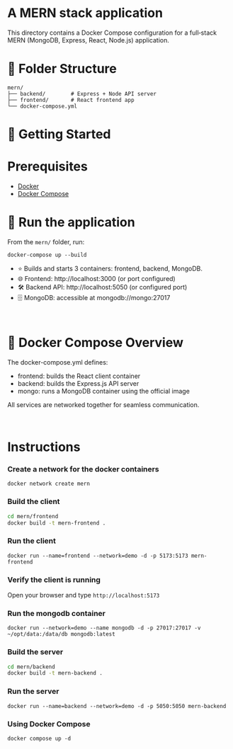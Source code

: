 # A MERN stack application 

This directory contains a Docker Compose configuration for a full‑stack MERN (MongoDB, Express, React, Node.js) application.

# 📁 Folder Structure

```text
mern/
├── backend/        # Express + Node API server
├── frontend/       # React frontend app
└── docker-compose.yml
```

# 🚀 Getting Started

# Prerequisites

- [Docker](https://www.docker.com/)
- [Docker Compose](https://docs.docker.com/compose/)





# 🔧 Run the application

From the `mern/` folder, run:

`docker-compose up --build`

- ⭐ Builds and starts 3 containers: frontend, backend, MongoDB.
- 🌐 Frontend: http://localhost:3000 (or port configured)
- 🛠 Backend API: http://localhost:5050 (or configured port)
- 🗄 MongoDB: accessible at mongodb://mongo:27017

  
&nbsp;


# 🧱 Docker Compose Overview

The docker-compose.yml defines:
- frontend: builds the React client container
- backend: builds the Express.js API server
- mongo: runs a MongoDB container using the official image

All services are networked together for seamless communication.



&nbsp;


# Instructions

### Create a network for the docker containers

`docker network create mern`

### Build the client 

```sh
cd mern/frontend
docker build -t mern-frontend .
```

### Run the client

`docker run --name=frontend --network=demo -d -p 5173:5173 mern-frontend`

### Verify the client is running

Open your browser and type `http://localhost:5173`

### Run the mongodb container

`docker run --network=demo --name mongodb -d -p 27017:27017 -v ~/opt/data:/data/db mongodb:latest`

### Build the server

```sh
cd mern/backend
docker build -t mern-backend .
```

### Run the server

`docker run --name=backend --network=demo -d -p 5050:5050 mern-backend`

### Using Docker Compose

`docker compose up -d`

